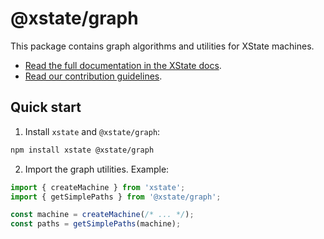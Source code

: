 # @xstate/graph

This package contains graph algorithms and utilities for XState machines.

- [Read the full documentation in the XState docs](https://xstate.js.org/docs/packages/xstate-graph/).
- [Read our contribution guidelines](https://github.com/statelyai/xstate/blob/main/CONTRIBUTING.md).

## Quick start

1. Install `xstate` and `@xstate/graph`:

```bash
npm install xstate @xstate/graph
```

2. Import the graph utilities. Example:

```js
import { createMachine } from 'xstate';
import { getSimplePaths } from '@xstate/graph';

const machine = createMachine(/* ... */);
const paths = getSimplePaths(machine);
```
